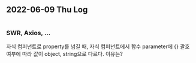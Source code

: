 ## 2022-06-09 Thu Log

#

### SWR, Axios, ...

자식 컴퍼넌트로 property를 넘길 때, 자식 컴퍼넌트에서 함수 parameter에 {} 괄호 여부에 따라 값이 object, string으로 다르다. 이유는?
